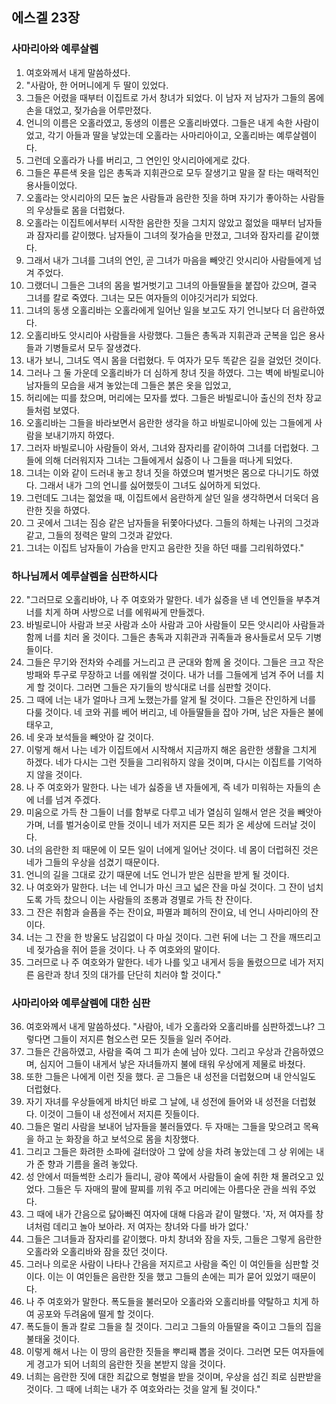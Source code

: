 ## 에스겔 23장

### 사마리아와 예루살렘
1. 여호와께서 내게 말씀하셨다.
2. "사람아, 한 어머니에게 두 딸이 있었다.
3. 그들은 어렸을 때부터 이집트로 가서 창녀가 되었다. 이 남자 저 남자가 그들의 몸에 손을 대었고, 젖가슴을 어루만졌다.
4. 언니의 이름은 오홀라였고, 동생의 이름은 오홀리바였다. 그들은 내게 속한 사람이었고, 각기 아들과 딸을 낳았는데 오홀라는 사마리아이고, 오홀리바는 예루살렘이다.
5. 그런데 오홀라가 나를 버리고, 그 연인인 앗시리아에게로 갔다.
6. 그들은 푸른색 옷을 입은 총독과 지휘관으로 모두 잘생기고 말을 잘 타는 매력적인 용사들이었다.
7. 오홀라는 앗시리아의 모든 높은 사람들과 음란한 짓을 하며 자기가 좋아하는 사람들의 우상들로 몸을 더럽혔다.
8. 오홀라는 이집트에서부터 시작한 음란한 짓을 그치지 않았고 젊었을 때부터 남자들과 잠자리를 같이했다. 남자들이 그녀의 젖가슴을 만졌고, 그녀와 잠자리를 같이했다.
9. 그래서 내가 그녀를 그녀의 연인, 곧 그녀가 마음을 빼앗긴 앗시리아 사람들에게 넘겨 주었다.
10. 그랬더니 그들은 그녀의 몸을 벌거벗기고 그녀의 아들딸들을 붙잡아 갔으며, 결국 그녀를 칼로 죽였다. 그녀는 모든 여자들의 이야깃거리가 되었다.
11. 그녀의 동생 오홀리바는 오홀라에게 일어난 일을 보고도 자기 언니보다 더 음란하였다.
12. 오홀리바도 앗시리아 사람들을 사랑했다. 그들은 총독과 지휘관과 군복을 입은 용사들과 기병들로서 모두 잘생겼다.
13. 내가 보니, 그녀도 역시 몸을 더럽혔다. 두 여자가 모두 똑같은 길을 걸었던 것이다.
14. 그러나 그 둘 가운데 오홀리바가 더 심하게 창녀 짓을 하였다. 그는 벽에 바빌로니아 남자들의 모습을 새겨 놓았는데 그들은 붉은 옷을 입었고,
15. 허리에는 띠를 찼으며, 머리에는 모자를 썼다. 그들은 바빌로니아 출신의 전차 장교들처럼 보였다.
16. 오홀리바는 그들을 바라보면서 음란한 생각을 하고 바빌로니아에 있는 그들에게 사람을 보내기까지 하였다.
17. 그러자 바빌로니아 사람들이 와서, 그녀와 잠자리를 같이하여 그녀를 더럽혔다. 그들에 의해 더러워지자 그녀는 그들에게서 싫증이 나 그들을 떠나게 되었다.
18. 그녀는 이와 같이 드러내 놓고 창녀 짓을 하였으며 벌거벗은 몸으로 다니기도 하였다. 그래서 내가 그의 언니를 싫어했듯이 그녀도 싫어하게 되었다.
19. 그런데도 그녀는 젊었을 때, 이집트에서 음란하게 살던 일을 생각하면서 더욱더 음란한 짓을 하였다.
20. 그 곳에서 그녀는 짐승 같은 남자들을 뒤쫓아다녔다. 그들의 하체는 나귀의 그것과 같고, 그들의 정력은 말의 그것과 같았다.
21. 그녀는 이집트 남자들이 가슴을 만지고 음란한 짓을 하던 때를 그리워하였다."
### 하나님께서 예루살렘을 심판하시다
22. "그러므로 오홀리바야, 나 주 여호와가 말한다. 네가 싫증을 낸 네 연인들을 부추겨 너를 치게 하며 사방으로 너를 에워싸게 만들겠다.
23. 바빌로니아 사람과 브곳 사람과 소아 사람과 고아 사람들이 모든 앗시리아 사람들과 함께 너를 치러 올 것이다. 그들은 총독과 지휘관과 귀족들과 용사들로서 모두 기병들이다.
24. 그들은 무기와 전차와 수레를 거느리고 큰 군대와 함께 올 것이다. 그들은 크고 작은 방패와 투구로 무장하고 너를 에워쌀 것이다. 내가 너를 그들에게 넘겨 주어 너를 치게 할 것이다. 그러면 그들은 자기들의 방식대로 너를 심판할 것이다.
25. 그 때에 너는 내가 얼마나 크게 노했는가를 알게 될 것이다. 그들은 잔인하게 너를 다룰 것이다. 네 코와 귀를 베어 버리고, 네 아들딸들을 잡아 가며, 남은 자들은 불에 태우고,
26. 네 옷과 보석들을 빼앗아 갈 것이다.
27. 이렇게 해서 나는 네가 이집트에서 시작해서 지금까지 해온 음란한 생활을 그치게 하겠다. 네가 다시는 그런 짓들을 그리워하지 않을 것이며, 다시는 이집트를 기억하지 않을 것이다.
28. 나 주 여호와가 말한다. 나는 네가 싫증을 낸 자들에게, 즉 네가 미워하는 자들의 손에 너를 넘겨 주겠다.
29. 미움으로 가득 찬 그들이 너를 함부로 다루고 네가 열심히 일해서 얻은 것을 빼앗아 가며, 너를 벌거숭이로 만들 것이니 네가 저지른 모든 죄가 온 세상에 드러날 것이다.
30. 너의 음란한 죄 때문에 이 모든 일이 너에게 일어난 것이다. 네 몸이 더럽혀진 것은 네가 그들의 우상을 섬겼기 때문이다.
31. 언니의 길을 그대로 갔기 때문에 너도 언니가 받은 심판을 받게 될 것이다.
32. 나 여호와가 말한다. 너는 네 언니가 마신 크고 넓은 잔을 마실 것이다. 그 잔이 넘치도록 가득 찼으니 이는 사람들의 조롱과 경멸로 가득 찬 잔이다.
33. 그 잔은 취함과 슬픔을 주는 잔이요, 파멸과 폐허의 잔이요, 네 언니 사마리아의 잔이다.
34. 너는 그 잔을 한 방울도 남김없이 다 마실 것이다. 그런 뒤에 너는 그 잔을 깨뜨리고 네 젖가슴을 쥐어 뜯을 것이다. 나 주 여호와의 말이다.
35. 그러므로 나 주 여호와가 말한다. 네가 나를 잊고 내게서 등을 돌렸으므로 네가 저지른 음란과 창녀 짓의 대가를 단단히 치러야 할 것이다."
### 사마리아와 예루살렘에 대한 심판
36. 여호와께서 내게 말씀하셨다. "사람아, 네가 오홀라와 오홀리바를 심판하겠느냐? 그렇다면 그들이 저지른 혐오스런 모든 짓들을 일러 주어라.
37. 그들은 간음하였고, 사람을 죽여 그 피가 손에 남아 있다. 그리고 우상과 간음하였으며, 심지어 그들이 내게서 낳은 자녀들까지 불에 태워 우상에게 제물로 바쳤다.
38. 또한 그들은 나에게 이런 짓을 했다. 곧 그들은 내 성전을 더럽혔으며 내 안식일도 더럽혔다.
39. 자기 자녀를 우상들에게 바치던 바로 그 날에, 내 성전에 들어와 내 성전을 더럽혔다. 이것이 그들이 내 성전에서 저지른 짓들이다.
40. 그들은 멀리 사람을 보내어 남자들을 불러들였다. 두 자매는 그들을 맞으려고 목욕을 하고 눈 화장을 하고 보석으로 몸을 치장했다.
41. 그리고 그들은 화려한 소파에 걸터앉아 그 앞에 상을 차려 놓았는데 그 상 위에는 내가 준 향과 기름을 올려 놓았다.
42. 성 안에서 떠들썩한 소리가 들리니, 광야 쪽에서 사람들이 술에 취한 채 몰려오고 있었다. 그들은 두 자매의 팔에 팔찌를 끼워 주고 머리에는 아름다운 관을 씌워 주었다.
43. 그 때에 내가 간음으로 닳아빠진 여자에 대해 다음과 같이 말했다. '자, 저 여자를 창녀처럼 데리고 놀아 보아라. 저 여자는 창녀와 다를 바가 없다.'
44. 그들은 그녀들과 잠자리를 같이했다. 마치 창녀와 잠을 자듯, 그들은 그렇게 음란한 오홀라와 오홀리바와 잠을 잤던 것이다.
45. 그러나 의로운 사람이 나타나 간음을 저지르고 사람을 죽인 이 여인들을 심판할 것이다. 이는 이 여인들은 음란한 짓을 했고 그들의 손에는 피가 묻어 있었기 때문이다.
46. 나 주 여호와가 말한다. 폭도들을 불러모아 오홀라와 오홀리바를 약탈하고 치게 하여 공포와 두려움에 떨게 할 것이다.
47. 폭도들이 돌과 칼로 그들을 칠 것이다. 그리고 그들의 아들딸을 죽이고 그들의 집을 불태울 것이다.
48. 이렇게 해서 나는 이 땅의 음란한 짓들을 뿌리째 뽑을 것이다. 그러면 모든 여자들에게 경고가 되어 너희의 음란한 짓을 본받지 않을 것이다.
49. 너희는 음란한 짓에 대한 죄값으로 형벌을 받을 것이며, 우상을 섬긴 죄로 심판받을 것이다. 그 때에 너희는 내가 주 여호와라는 것을 알게 될 것이다."